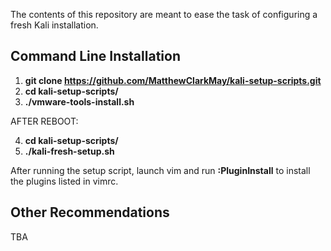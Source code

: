 The contents of this repository are meant to ease the task of configuring a fresh Kali installation.

Command Line Installation
-------------------------------------------------------------------
1. **git clone https://github.com/MatthewClarkMay/kali-setup-scripts.git**
2. **cd kali-setup-scripts/**
3. **./vmware-tools-install.sh**

AFTER REBOOT:

4. **cd kali-setup-scripts/**
5. **./kali-fresh-setup.sh**

After running the setup script, launch vim and run **:PluginInstall** to install the plugins listed in vimrc.

Other Recommendations
-------------------------------------------------------------------
TBA
